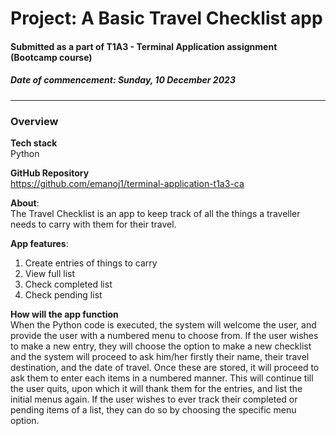 # Project: A Basic Travel Checklist app
#### Submitted as a part of T1A3 - Terminal Application assignment (Bootcamp course)
##### Date of commencement: Sunday, 10 December 2023
---
### Overview 

**Tech stack**  
Python

**GitHub Repository**  
https://github.com/emanoj1/terminal-application-t1a3-ca

**About**:  
The Travel Checklist is an app to keep track of all the things a traveller needs to carry with them for their travel.  

**App features**:  
<ol>
<li>Create entries of things to carry</li>
<li>View full list</li>
<li>Check completed list</li>
<li>Check pending list</li>
</ol>

**How will the app function**  
When the Python code is executed, the system will welcome the user, and provide the user with a numbered menu to choose from. If the user wishes to make a new entry, they will choose the option to make a new checklist and the system will proceed to ask him/her firstly their name, their travel destination, and the date of travel. Once these are stored, it will proceed to ask them to enter each items in a numbered manner. This will continue till the user quits, upon which it will thank them for the entries, and list the initial menus again. If the user wishes to ever track their completed or pending items of a list, they can do so by choosing the specific menu option.

